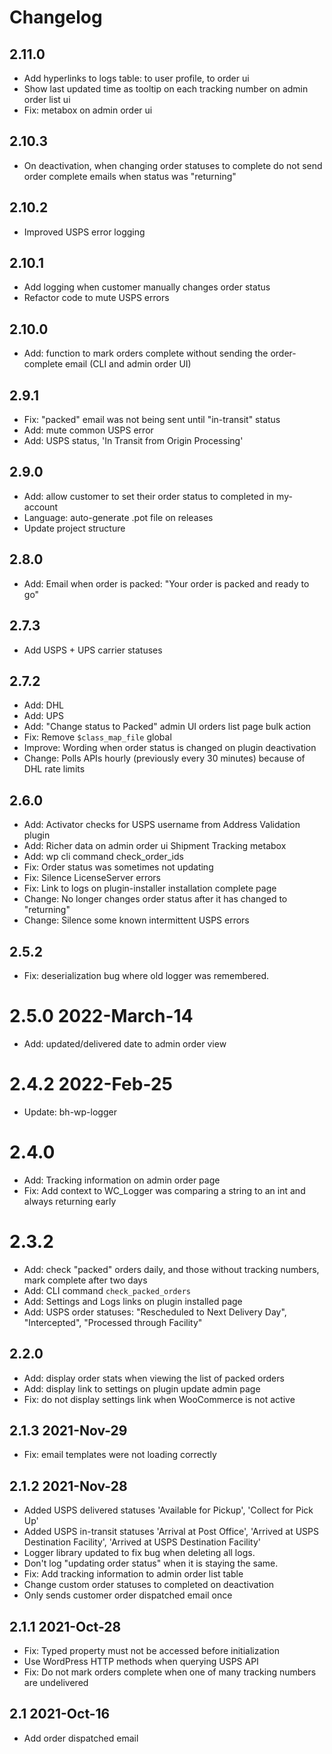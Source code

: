 # Changelog

## 2.11.0

* Add hyperlinks to logs table: to user profile, to order ui
* Show last updated time as tooltip on each tracking number on admin order list ui
* Fix: metabox on admin order ui

## 2.10.3

* On deactivation, when changing order statuses to complete do not send order complete emails when status was "returning"

## 2.10.2

* Improved USPS error logging

## 2.10.1

* Add logging when customer manually changes order status
* Refactor code to mute USPS errors

## 2.10.0

* Add: function to mark orders complete without sending the order-complete email (CLI and admin order UI)

## 2.9.1

* Fix: "packed" email was not being sent until "in-transit" status
* Add: mute common USPS error
* Add: USPS status, 'In Transit from Origin Processing'

## 2.9.0

* Add: allow customer to set their order status to completed in my-account
* Language: auto-generate .pot file on releases
* Update project structure

## 2.8.0

* Add: Email when order is packed: "Your order is packed and ready to go"

## 2.7.3

* Add USPS + UPS carrier statuses

## 2.7.2

* Add: DHL
* Add: UPS
* Add: "Change status to Packed" admin UI orders list page bulk action
* Fix: Remove `$class_map_file` global
* Improve: Wording when order status is changed on plugin deactivation
* Change: Polls APIs hourly (previously every 30 minutes) because of DHL rate limits

## 2.6.0

* Add: Activator checks for USPS username from Address Validation plugin
* Add: Richer data on admin order ui Shipment Tracking metabox
* Add: wp cli command check_order_ids
* Fix: Order status was sometimes not updating
* Fix: Silence LicenseServer errors
* Fix: Link to logs on plugin-installer installation complete page
* Change: No longer changes order status after it has changed to "returning"
* Change: Silence some known intermittent USPS errors

## 2.5.2

* Fix: deserialization bug where old logger was remembered.

# 2.5.0 2022-March-14

* Add: updated/delivered date to admin order view

# 2.4.2 2022-Feb-25

* Update: bh-wp-logger

# 2.4.0

* Add: Tracking information on admin order page
* Fix: Add context to WC_Logger was comparing a string to an int and always returning early

# 2.3.2

* Add: check "packed" orders daily, and those without tracking numbers, mark complete after two days
* Add: CLI command `check_packed_orders`
* Add: Settings and Logs links on plugin installed page
* Add: USPS order statuses: "Rescheduled to Next Delivery Day", "Intercepted", "Processed through Facility"

## 2.2.0

* Add: display order stats when viewing the list of packed orders
* Add: display link to settings on plugin update admin page
* Fix: do not display settings link when WooCommerce is not active

## 2.1.3 2021-Nov-29

* Fix: email templates were not loading correctly

## 2.1.2  2021-Nov-28

* Added USPS delivered statuses 'Available for Pickup', 'Collect for Pick Up'
* Added USPS in-transit statuses 'Arrival at Post Office', 'Arrived at USPS Destination Facility', 'Arrived at USPS Destination Facility'
* Logger library updated to fix bug when deleting all logs.
* Don't log "updating order status" when it is staying the same.
* Fix: Add tracking information to admin order list table
* Change custom order statuses to completed on deactivation
* Only sends customer order dispatched email once

## 2.1.1 2021-Oct-28

* Fix: Typed property must not be accessed before initialization
* Use WordPress HTTP methods when querying USPS API
* Fix: Do not mark orders complete when one of many tracking numbers are undelivered

## 2.1 2021-Oct-16

* Add order dispatched email

